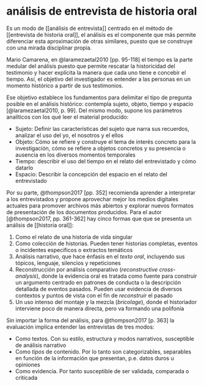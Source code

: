 # análisis de entrevista de historia oral
Es un modo de [[análisis de entrevista]] centrado en el método de [[entrevista de historia oral]], el análisis es el componente que más permite diferenciar esta aproximación de otras similares, puesto que se construye con una mirada disciplinar propia.

Mario Camarena, en @laramezaetal2010 [pp. 95-118] el tiempo es la parte medular del análisis puesto que permite rescatar la historicidad del testimonio y hacer explícita la manera que cada uno tiene e concebir el tiempo. Así, el objetivo del investigador es entender a las personas en un momento histórico a partir de sus testimonios.

Ese objetivo establece los fundamentos para delimitar el tipo de pregunta posible en el análisis histórico: contempla sujeto, objeto, tiempo y espacio [@laramezaetal2010, p. 99]. Del mismo modo, supone los parámetros analíticos con los qué leer el material producido:

- Sujeto: Definir las características del sujeto que narra sus recuerdos, analizar el uso del yo, el nosotros y el ellos
- Objeto: Cómo se refiere y construye el tema de interés concreto para la investigación, cómo se refiere a objetos concretos y su presencia o ausencia en los diversos momentos temporales
- Tiempo: describir el uso del tiempo en el relato del entrevistado y cómo datarlo
- Espacio: Describir la concepción del espacio en el relato del entrevistado

Por su parte, @thompson2017 [pp. 352] recomienda aprender a interpretar a los entrevistados y propone aprovechar mejor los medios digitales actuales para promover archivos más abiertos y explorar nuevos formatos de presentación de los documentos producidos. Para el autor [@thompson2017, pp. 361-362] hay cinco formas que que se presenta un análisis de [[historia oral]]:

1. Como el relato de una historia de vida singular
2. Como colección de historias. Pueden tener historias completas, eventos o incidentes específicos o extractos temáticos
3. Análisis narrativo, que hace énfasis en el *texto oral*, incluyendo sus tópicos, lenguaje, silencios y repeticiones
4. Reconstrucción por análisis comparativo (*reconstructive cross-analysis*), donde la evidencia oral es tratada como fuente para construir un argumento centrado en patrones de conducta o la descripción detallada de eventos pasados. Pueden usar evidencia de diversos contextos y puntos de vista con el fin de *reconstruir* el pasado
5. Un uso intenso del montaje y la mezcla (*bricolage*), donde el historiador interviene poco de manera directa, pero va formando una polifonía

Sin importar la forma del análisis, para @thompson2017 [p. 363] la evaluación implica entender las entrevistas de tres modos:

- Como textos. Con su estilo, estructura y modos narrativos, susceptible de análisis narrativo
- Como *tipos* de contenido. Por lo tanto son categorizables, separables en función de la información que presentan, p.e. datos duros u opiniones
- Como evidencia. Por tanto susceptible de ser validada, comparada o criticada
